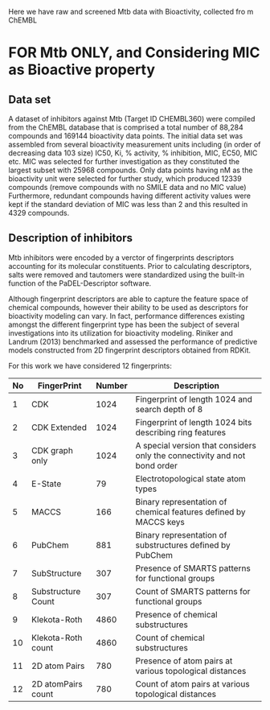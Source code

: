 Here we have raw and screened Mtb data with Bioactivity, collected fro m ChEMBL

# FOR Mtb ONLY, and Considering MIC as Bioactive property

## Data set
A dataset of inhibitors against Mtb (Target ID CHEMBL360) were compiled from the ChEMBL database that is comprised a total number of 88,284 compounds and 169144 bioactivity data points. The initial data set was assembled from several bioactivity measurement units including (in order of decreasing data
103 size) IC50, Ki, % activity, % inhibition, MIC, EC50, MIC etc. MIC was selected for further investigation as they constituted the largest subset with 25968 compounds. Only data points having nM as the bioactivity unit were selected for further study, which produced 12339 compounds (remove compounds with no SMILE data and no MIC value)
Furthermore, redundant compounds having different activity values were kept if the standard deviation of MIC was less than 2 and this resulted in 4329 compounds.

## Description of inhibitors 

Mtb inhibitors were encoded by a verctor of fingerprints descriptors accounting for its molecular constituents. Prior to calculating descriptors, salts were removed and tautomers were standardized using the built-in function of the PaDEL-Descriptor software.

Although fingerprint descriptors are able to capture the feature space of chemical compounds, however their ability to be used as descriptors for bioactivity modeling can vary. In fact, performance differences existing amongst the different fingerprint type has been the subject of several investigations into its utilization for bioactivity modeling. Riniker and Landrum (2013) benchmarked and assessed the performance of predictive models constructed from 2D fingerprint descriptors obtained from RDKit.

For this work we have considered 12 fingerprints:

|No             | FingerPrint                 | Number      | Description                                                                          | 
| ------------- | -------------               |-------------|--------------                                                                        |
|        1      |       CDK                   |  1024       |  Fingerprint of length 1024 and search depth of 8                                    |             
|        2      | CDK Extended                |  1024       |  Fingerprint of length 1024 bits describing ring features                            |
|        3      | CDK graph only              |  1024       |  A special version that considers only the connectivity and not bond order           |          
|        4      |  E-State                    |  79         |  Electrotopological state atom types                                                 |             
|        5      |  MACCS                      |  166        |  Binary representation of chemical features defined by MACCS keys                    |             
|        6      |   PubChem                   |  881        |  Binary representation of substructures defined by PubChem                           |             
|        7      |  SubStructure               |  307        |  Presence of SMARTS patterns for functional groups                                   |             
|        8      | Substructure Count          |  307        |  Count of SMARTS patterns for functional groups                                      |             
|        9      | Klekota-Roth                |  4860       |  Presence of chemical substructures                                                  |             
|        10     | Klekota-Roth count          |  4860       |  Count of chemical substructures                                                     |             
|        11     | 2D atom Pairs               |  780        |  Presence of atom pairs at various topological distances                             |             
|        12     |  2D atomPairs count         |  780        |  Count of atom pairs at various topological distances                                |             
